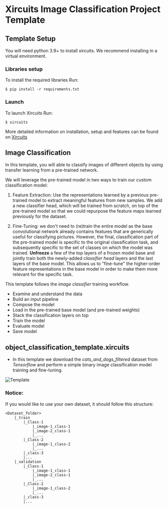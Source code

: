 # Xircuits Image Classification Project Template

## Template Setup
You will need python 3.9+ to install xircuits. We recommend installing in a virtual environment.
### Libraries setup
To install the required libraries Run: 
```
$ pip install -r requirements.txt
```
### Launch
To launch Xircuits Run:
```
$ xircuits
```
More detailed information on installation, setup and features can be found on [Xircuits](https://github.com/XpressAI/xircuits)  

## Image Classification

In this template, you will able to classify images of different objects by using transfer learning from a pre-trained network.

We will leverage the pre-trained model in two ways to train our custom classification model:

1. Feature Extraction: Use the representations learned by a previous pre-trained model to extract meaningful features from new samples. We add a new classifier head, which will be trained from scratch, on top of the pre-trained model so that we could repurpose the feature maps learned previously for the dataset.

2.  Fine-Tuning: we don't need to (re)train the entire model as the base convolutional network already contains features that are generically useful for classifying pictures. However, the final, classification part of the pre-trained model is specific to the original classification task, and subsequently specific to the set of classes on which the model was trained. **Unfreeze** a few of the top layers of a frozen model base and jointly train both the newly-added *classifier head* layers and the last layers of the base model. This allows us to "fine-tune" the higher-order feature representations in the base model in order to make them more relevant for the specific task.

This template follows the *image classifier* training workflow.

- Examine and understand the data
- Build an input pipeline
- Compose the model
- Load in the pre-trained base model (and pre-trained weights)
- Stack the classification layers on top
- Train the model
- Evaluate model
- Save model

## object_classification_template.xircuits

- In this template we download the *cats_and_dogs_filtered* dataset from *Tensorflow* and perform a simple binary image classification model training and fine-tuning.  

![Template](images/template_image_class.gif)


### Notice:

If you would like to use your own dataset, it should follow this structure: 

```
<Dataset_folder>
    |_train
        |_Class-1
            |_image-1_class-1
            |_image-2_class-1
            |_...
        |_Class-2
            |_image-1_class-2
            |_...
        |_class-3
        |...
    |_validation
        |_Class-1
            |_image-1_class-1
            |_image-2_class-1
            |_...
        |_Class-2
            |_image-1_class-2
            |_...
        |_class-3
        |...
```